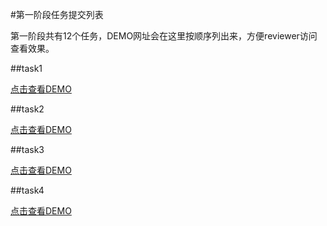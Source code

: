 #第一阶段任务提交列表

第一阶段共有12个任务，DEMO网址会在这里按顺序列出来，方便reviewer访问查看效果。

##task1

[点击查看DEMO](Http://vincentcope.github.io)

##task2

[点击查看DEMO](Http://vincentcope.github.io)

##task3

[点击查看DEMO](Http://vincentcope.github.io/IFE2016/stage1/task3.html)

##task4

[点击查看DEMO](Http://vincentcope.github.io)
